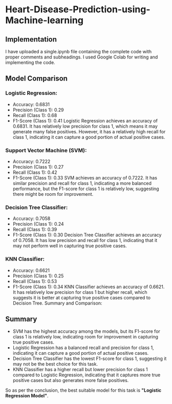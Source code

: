 # Heart-Disease-Prediction-using-Machine-learning


## Implementation
I have uploaded a single.ipynb file containing the complete code with proper comments and subheadings. I used Google Colab for writing and implementing the code.
## Model Comparison

### Logistic Regression:
* Accuracy: 0.6831
* Precision (Class 1): 0.29
* Recall (Class 1): 0.68
* F1-Score (Class 1): 0.41
Logistic Regression achieves an accuracy of 0.6831. It has relatively low precision for class 1, which means it may generate many false positives. However, it has a relatively high recall for class 1, indicating it can capture a good portion of actual positive cases.

### Support Vector Machine (SVM):
* Accuracy: 0.7222
* Precision (Class 1): 0.27
* Recall (Class 1): 0.42
* F1-Score (Class 1): 0.33
SVM achieves an accuracy of 0.7222. It has similar precision and recall for class 1, indicating a more balanced performance, but the F1-score for class 1 is relatively low, suggesting there might be room for improvement.

### Decision Tree Classifier:
* Accuracy: 0.7058
* Precision (Class 1): 0.24
* Recall (Class 1): 0.39
* F1-Score (Class 1): 0.30
Decision Tree Classifier achieves an accuracy of 0.7058. It has low precision and recall for class 1, indicating that it may not perform well in capturing true positive cases.

### KNN Classifier:
* Accuracy: 0.6621
* Precision (Class 1): 0.25
* Recall (Class 1): 0.53
* F1-Score (Class 1): 0.34
KNN Classifier achieves an accuracy of 0.6621. It has relatively low precision for class 1 but higher recall, which suggests it is better at capturing true positive cases compared to Decision Tree.
Summary and Comparison:

## Summary
* SVM has the highest accuracy among the models, but its F1-score for class 1 is relatively low, indicating room for improvement in capturing true positive cases.
* Logistic Regression has a balanced recall and precision for class 1, indicating it can capture a good portion of actual positive cases.
* Decision Tree Classifier has the lowest F1-score for class 1, suggesting it may not be the best choice for this task.
* KNN Classifier has a higher recall but lower precision for class 1 compared to Logistic Regression, indicating that it captures more true positive cases but also generates more false positives.

So as per the conclusion, the best suitable model for this task is **"Logistic Regression Model"**.
